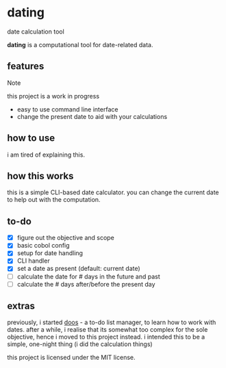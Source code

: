 # dating

date calculation tool

**dating** is a computational tool for date-related data.

## features

> [!NOTE]
> this project is a work in progress

- easy to use command line interface
- change the present date to aid with your calculations

## how to use

i am tired of explaining this.

## how this works

this is a simple CLI-based date calculator. you can change the current date to help out with the computation.

## to-do

- [x] figure out the objective and scope
- [x] basic cobol config
- [x] setup for date handling
- [x] CLI handler
- [x] set a date as present (default: current date)
- [ ] calculate the date for # days in the future and past
- [ ] calculate the # days after/before the present day

## extras

previously, i started [doos](https://github.com/theluqmn/doos) - a to-do list manager, to learn how to work with dates. after a while, i realise that its somewhat too complex for the sole objective, hence i moved to this project instead. i intended this to be a simple, one-night thing (i did the calculation things)

this project is licensed under the MIT license.
